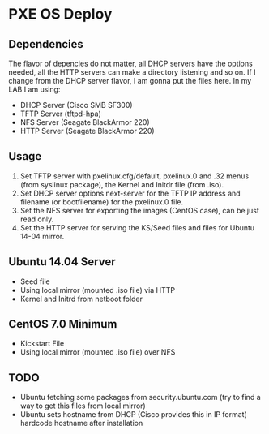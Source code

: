 PXE OS Deploy
=============

Dependencies
------------

The flavor of depencies do not matter, all DHCP servers have the options needed, 
all the HTTP servers can make a directory listening and so on.
If I change from the DHCP server flavor, I am gonna put the files here.
In my LAB I am using:

* DHCP Server (Cisco SMB SF300)
* TFTP Server (tftpd-hpa)
* NFS Server (Seagate BlackArmor 220)
* HTTP Server (Seagate BlackArmor 220)

Usage
-----

1. Set TFTP server with pxelinux.cfg/default, pxelinux.0 and .32 menus 
(from syslinux package), the Kernel and Initdr file (from .iso).
2. Set DHCP server options next-server for the TFTP IP address and
filename (or bootfilename) for the pxelinux.0 file.
3. Set the NFS server for exporting the images (CentOS case), can be
just read only.
4. Set the HTTP server for serving the KS/Seed files and files for
Ubuntu 14-04 mirror.

Ubuntu 14.04 Server
-------------------

* Seed file
* Using local mirror (mounted .iso file) via HTTP
* Kernel and Initrd from netboot folder

CentOS 7.0 Minimum
------------------

* Kickstart File
* Using local mirror (mounted .iso file) over NFS

TODO
----

* Ubuntu fetching some packages from security.ubuntu.com (try
to find a way to get this files from local mirror)
* Ubuntu sets hostname from DHCP (Cisco provides this in IP format)
hardcode hostname after installation 
